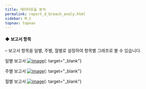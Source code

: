 ```yaml
---
title: 데이터유출 분석
permalink: report_d_breach_analy.html
sidebar: M_C
topnav: topnav
---
```


#### ◆ 보고서 항목
– 보고서 항목을 일별, 주별, 월별로 설정하여 항목별 그래프로 볼 수 있습니다.

일별 보고서
[![image](/docs/images/Manual/common/report/data/1.png)](/docs/images/Manual/common/report/data/1.png){: target="_blank"} 


 

주별 보고서
[![image](/docs/images/Manual/common/report/data/2.png)](/docs/images/Manual/common/report/data/2.png){: target="_blank"} 


 

월별 보고서
[![image](/docs/images/Manual/common/report/data/3.png)](/docs/images/Manual/common/report/data/3.png){: target="_blank"} 


 